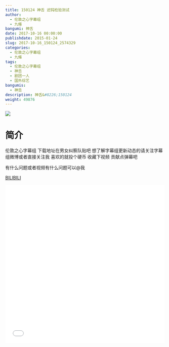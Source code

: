 ```yaml
---
title: 150124 神舌 迟钝检验测试
author: 
  - 伦敦之心字幕组
  - 九條
bangumi: 神舌
date: 2017-10-16 00:00:00
publishdate: 2015-01-24
slug: 2017-10-16_150124_2574329
categories: 
  - 伦敦之心字幕组
  - 九條
tags: 
  - 伦敦之心字幕组
  - 神舌
  - 剧团一人
  - 国外综艺
bangumis: 
  - 神舌
description: 神舌&#8226;150124
weight: 49876
---
```


![](https://i.imgur.com/paywFfV.jpg)

# 简介  
伦敦之心字幕组 下载地址在男女纠察队贴吧 想了解字幕组更新动态的请关注字幕组微博或者直接关注我 喜欢的就投个硬币 收藏下视频 贡献点弹幕吧
有什么问题或者视频有什么问题可以@我

  [BILIBILI](https://www.bilibili.com/video/av2574329/)


  <iframe src="//www.bilibili.com/html/html5player.html?cid=4021281&aid=2574329" width="100%" height="500" frameborder="0" allowfullscreen="allowfullscreen"></iframe>
